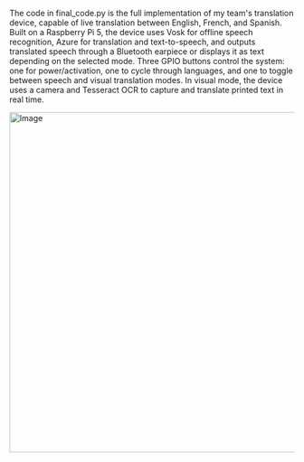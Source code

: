 The code in final_code.py is the full implementation of my team's translation device, capable of live translation between English, French, and Spanish. Built on a Raspberry Pi 5, the device uses Vosk for offline speech recognition, Azure for translation and text-to-speech, and outputs translated speech through a Bluetooth earpiece or displays it as text depending on the selected mode. Three GPIO buttons control the system: one for power/activation, one to cycle through languages, and one to toggle between speech and visual translation modes. In visual mode, the device uses a camera and Tesseract OCR to capture and translate printed text in real time.

<img width="602" alt="Image" src="https://github.com/user-attachments/assets/32d2c317-efb1-4389-acf0-edb9e20920d1" />

